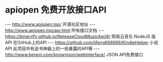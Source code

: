 # apiopen  免费开放接口API
---  http://www.apiopen.top/  开源社区地址
---  http://www.apiopen.top/api.html  所有接口文档
---  https://binaryify.github.io/NeteaseCloudMusicApi/#/   网易云音乐 NodeJS 版 API 在GitHub上的API
---  https://github.com/lifeng666666/KindleHelper  小说API 此项目中有追书神器上的一些暴露的API等
---  http://www.bejson.com/knownjson/webInterface/  JSON API免费接口
